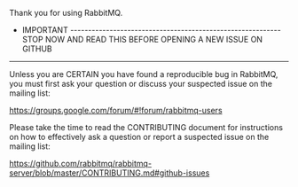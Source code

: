 Thank you for using RabbitMQ.

- IMPORTANT -----------------------------------------------------------
STOP NOW AND READ THIS BEFORE OPENING A NEW ISSUE ON GITHUB
--------------------------------------------------------------------------

Unless you are CERTAIN you have found a reproducible bug in RabbitMQ, you must
first ask your question or discuss your suspected issue on the mailing list:

https://groups.google.com/forum/#!forum/rabbitmq-users

Please take the time to read the CONTRIBUTING document for instructions on how
to effectively ask a question or report a suspected issue on the mailing list:

https://github.com/rabbitmq/rabbitmq-server/blob/master/CONTRIBUTING.md#github-issues

